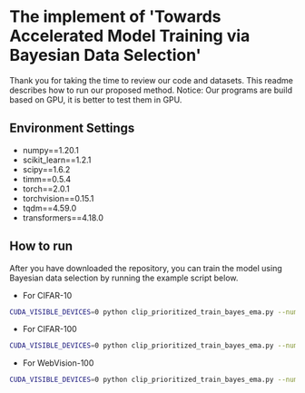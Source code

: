 # The implement of 'Towards Accelerated Model Training via Bayesian Data Selection'

Thank you for taking the time to review our code and datasets. This readme describes how to run our proposed method. Notice: Our programs are build based on GPU, it is better to test them in GPU.

## Environment Settings

- numpy==1.20.1
- scikit_learn==1.2.1
- scipy==1.6.2
- timm==0.5.4
- torch==2.0.1
- torchvision==0.15.1
- tqdm==4.59.0
- transformers==4.18.0

## How to run

After you have downloaded the repository, you can train the model using Bayesian data selection by running the example script below.


* For CIFAR-10

```bash
CUDA_VISIBLE_DEVICES=0 python clip_prioritized_train_bayes_ema.py --num_epochs 200 --dataset cifar10_clip --save_name bayes_e200_tau4_alpha.2_2e2d_ema --alpha .2 --num_effective_data 200 --prior_precision 10 --tau 4
```


* For CIFAR-100

```bash
CUDA_VISIBLE_DEVICES=0 python clip_prioritized_train_bayes_ema.py --num_epochs 200 --dataset cifar100_clip --save_name bayes_e200_ema --alpha .3 --tau 12 --num_effective_data 1000 --prior_precision 10
```

* For WebVision-100

```bash
CUDA_VISIBLE_DEVICES=0 python clip_prioritized_train_bayes_ema.py --num_epochs 200 --dataset webvision --num_classes 100 --save_name bayes_e200_ema --alpha .3 --tau 10 --num_effective_data 400 --prior_precision 10
```